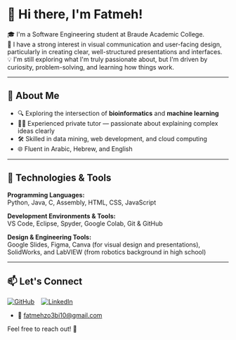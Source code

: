 # 👋 Hi there, I'm Fatmeh!

🎓 I'm a Software Engineering student at Braude Academic College.  
🎨 I have a strong interest in visual communication and user-facing design, particularly in creating clear, well-structured presentations and interfaces.  
💡 I'm still exploring what I'm truly passionate about, but I'm driven by curiosity, problem-solving, and learning how things work.

---

## 🚀 About Me

- 🔍 Exploring the intersection of **bioinformatics** and **machine learning**  
- 👨‍🏫 Experienced private tutor — passionate about explaining complex ideas clearly  
- 🛠️ Skilled in data mining, web development, and cloud computing  
- 🌐 Fluent in Arabic, Hebrew, and English  

---

## 🧠 Technologies & Tools

**Programming Languages:**  
Python, Java, C, Assembly, HTML, CSS, JavaScript

**Development Environments & Tools:**  
VS Code, Eclipse, Spyder, Google Colab, Git & GitHub

**Design & Engineering Tools:**  
Google Slides, Figma, Canva (for visual design and presentations), SolidWorks, and LabVIEW (from robotics background in high school)

---

## 📫 Let's Connect

[![GitHub](https://img.shields.io/badge/GitHub-f10zo-181717?style=for-the-badge&logo=github)](https://github.com/f10zo)
&nbsp;&nbsp;
[![LinkedIn](https://img.shields.io/badge/LinkedIn-Fatmeh-0077B5?style=for-the-badge&logo=linkedin)](https://www.linkedin.com/in/fatmeh/)

- 📧 fatmehzo3bi10@gmail.com  

Feel free to reach out! 🙌
